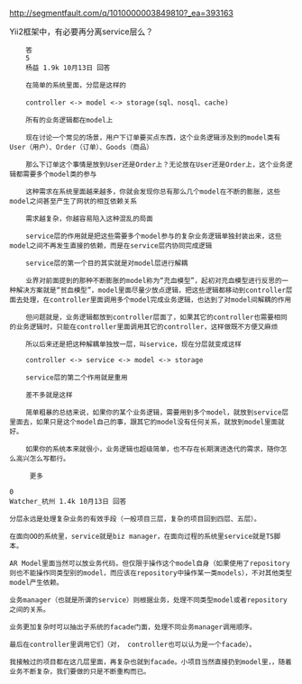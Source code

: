 http://segmentfault.com/q/1010000003849810?_ea=393163

Yii2框架中，有必要再分离service层么？

>
        答
        5
        杨益 1.9k 10月13日 回答
        
        在简单的系统里面，分层是这样的
        
        controller <-> model <-> storage(sql、nosql、cache)
        
        所有的业务逻辑都在model上
        
        现在讨论一个常见的场景，用户下订单要买点东西，这个业务逻辑涉及到的model类有User（用户）、Order（订单）、Goods（商品）
        
        那么下订单这个事情是放到User还是Order上？无论放在User还是Order上，这个业务逻辑都需要多个model类的参与
        
        这种需求在系统里面越来越多，你就会发现你总有那么几个model在不断的膨胀，这些model之间甚至产生了网状的相互依赖关系
        
        需求越复杂，你越容易陷入这种混乱的局面
        
        service层的作用就是把这些需要多个model参与的复杂业务逻辑单独封装出来，这些model之间不再发生直接的依赖，而是在service层内协同完成逻辑
        
        service层的第一个目的其实就是对model层进行解耦
        
        业界对前面提到的那种不断膨胀的model称为“充血模型”，起初对充血模型进行反思的一种解决方案就是“贫血模型”，model里面尽量少放点逻辑，把这些逻辑都移动到controller层面去处理，在controller里面调用多个model完成业务逻辑，也达到了对model间解耦的作用
        
        但问题就是，业务逻辑都放到controller层面了，如果其它的controller也需要相同的业务逻辑时，只能在controller里面调用其它的controller，这样做既不方便又麻烦
        
        所以后来还是把这种解耦单独放一层，叫service，现在分层就变成这样
        
        controller <-> service <-> model <-> storage
        
        service层的第二个作用就是重用
        
        差不多就是这样
        
        简单粗暴的总结来说，如果你的某个业务逻辑，需要用到多个model，就放到service层里面去，如果只是这个model自己的事，跟其它的model没有任何关系，就放到model里面就好。
        
        如果你的系统本来就很小，业务逻辑也超级简单，也不存在长期演进迭代的需求，随你怎么高兴怎么写都行。

>
         更多 
    
    0
    Watcher_杭州 1.4k 10月13日 回答
    
    分层永远是处理复杂业务的有效手段（一般项目三层，复杂的项目回到四层、五层）。
    
    在面向OO的系统里，service就是biz manager，在面向过程的系统里service就是TS脚本。
    
    AR Model里面当然可以放业务代码，但仅限于操作这个model自身（如果使用了repository则也不能操作同类型别的model，而应该在repository中操作某一类models），不对其他类型model产生依赖。
    
    业务manager（也就是所谓的service）则根据业务，处理不同类型model或者repository之间的关系。
    
    业务更加复杂时可以抽出子系统的facade门面，处理不同业务manager调用顺序。
    
    最后在controller里调用它们（对， controller也可以认为是一个facade）。
    
    我接触过的项目都在这几层里面，再复杂也就到facade。小项目当然直接扔到model里，，随着业务不断复杂，我们要做的只是不断重构而已。
